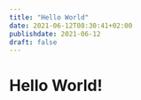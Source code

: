 ```yaml
---
title: "Hello World"
date: 2021-06-12T08:30:41+02:00
publishdate: 2021-06-12
draft: false
---
```


# Hello World!

